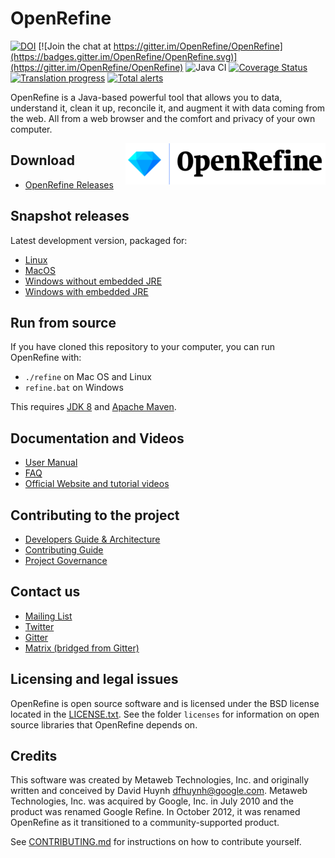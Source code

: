 # OpenRefine

[![DOI](https://zenodo.org/badge/6220644.svg)](https://zenodo.org/badge/latestdoi/6220644)
[![Join the chat at https://gitter.im/OpenRefine/OpenRefine](https://badges.gitter.im/OpenRefine/OpenRefine.svg)](https://gitter.im/OpenRefine/OpenRefine) ![Java CI](https://github.com/OpenRefine/OpenRefine/workflows/Java%20CI/badge.svg) [![Coverage Status](https://coveralls.io/repos/github/OpenRefine/OpenRefine/badge.svg?branch=master)](https://coveralls.io/github/OpenRefine/OpenRefine?branch=master) [![Translation progress](https://hosted.weblate.org/widgets/openrefine/-/svg-badge.svg)](https://hosted.weblate.org/engage/openrefine/?utm_source=widget) [![Total alerts](https://img.shields.io/lgtm/alerts/g/OpenRefine/OpenRefine.svg?logo=lgtm&logoWidth=18)](https://lgtm.com/projects/g/OpenRefine/OpenRefine/alerts/)

OpenRefine is a Java-based powerful tool that allows you to  data, understand it,
clean it up, reconcile it, and augment it with data coming from
the web. All from a web browser and the comfort and privacy of your own computer.

[<img src="https://github.com/OpenRefine/OpenRefine/blob/master/graphics/icon/open-refine-320px.png" align="right">](http://openrefine.org)

## Download

* [OpenRefine Releases](https://github.com/OpenRefine/OpenRefine/releases)

## Snapshot releases

Latest development version, packaged for:
* [Linux](https://oss.sonatype.org/service/local/artifact/maven/content?r=snapshots&g=org.openrefine&a=openrefine&v=3.6-SNAPSHOT&c=linux&p=tar.gz)
* [MacOS](https://oss.sonatype.org/service/local/artifact/maven/content?r=snapshots&g=org.openrefine&a=openrefine&v=3.6-SNAPSHOT&c=mac&p=dmg)
* [Windows without embedded JRE](https://oss.sonatype.org/service/local/artifact/maven/content?r=snapshots&g=org.openrefine&a=openrefine&v=3.6-SNAPSHOT&c=win&p=zip)
* [Windows with embedded JRE](https://oss.sonatype.org/service/local/artifact/maven/content?r=snapshots&g=org.openrefine&a=openrefine&v=3.6-SNAPSHOT&c=win-with-java&p=zip)

## Run from source

If you have cloned this repository to your computer, you can run OpenRefine with:

* `./refine` on Mac OS and Linux
* `refine.bat` on Windows

This requires [JDK 8](https://jdk.java.net) and [Apache Maven](https://maven.apache.org/).

## Documentation and Videos

* [User Manual](https://docs.openrefine.org)
* [FAQ](https://github.com/OpenRefine/OpenRefine/wiki/FAQ)
* [Official Website and tutorial videos](http://openrefine.org)

## Contributing to the project

* [Developers Guide & Architecture](https://github.com/OpenRefine/OpenRefine/wiki/Documentation-For-Developers)
* [Contributing Guide](https://github.com/OpenRefine/OpenRefine/blob/master/CONTRIBUTING.md)
* [Project Governance](https://github.com/OpenRefine/OpenRefine/blob/master/GOVERNANCE.md)

## Contact us

* [Mailing List](https://groups.google.com/forum/#!forum/openrefine)
* [Twitter](http://www.twitter.com/openrefine)
* [Gitter](https://gitter.im/OpenRefine/OpenRefine)
* [Matrix (bridged from Gitter)](https://matrix.to/#/#OpenRefine_OpenRefine:gitter.im)

## Licensing and legal issues

OpenRefine is open source software and is licensed under the BSD license
located in the [LICENSE.txt](LICENSE.txt). See the folder `licenses` for information on open source
libraries that OpenRefine depends on.

## Credits

This software was created by Metaweb Technologies, Inc. and originally written
and conceived by David Huynh <dfhuynh@google.com>. Metaweb Technologies, Inc.
was acquired by Google, Inc. in July 2010 and the product was renamed Google Refine.
In October 2012, it was renamed OpenRefine as it transitioned to a
community-supported product.

See [CONTRIBUTING.md](./CONTRIBUTING.md) for instructions on how to contribute yourself.
